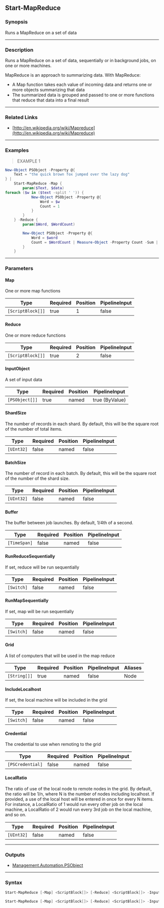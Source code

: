 Start-MapReduce
---------------

### Synopsis
Runs a MapReduce on a set of data

---

### Description

Runs a MapReduce on a set of data, sequentially or in background jobs, on one or more machines.

MapReduce is an approach to summarizing data.  With MapReduce:

* A Map function takes each value of incoming data and returns one or more objects summarizing that data
* The summarized data is grouped and passed to one or more functions that reduce that data into a final result

---

### Related Links
* [http://en.wikipedia.org/wiki/Mapreduce](http://en.wikipedia.org/wiki/Mapreduce)

---

### Examples
> EXAMPLE 1

```PowerShell
New-Object PSObject -Property @{
    Text = "the quick brown fox jumped over the lazy dog"
} | 
    Start-MapReduce -Map {
        param($Text, $data)
foreach ($w in ($text -split ' ')) {
            New-Object PSObject -Property @{
                Word = $w 
                Count = 1
            }
        }
    } -Reduce {
        param($Word, $WordCount) 

        New-Object PSObject -Property @{
            Word = $word 
            Count = $WordCount | Measure-Object -Property Count -Sum | Select-Object -ExpandProperty Sum
        } 
    }
```

---

### Parameters
#### **Map**
One or more map functions

|Type             |Required|Position|PipelineInput|
|-----------------|--------|--------|-------------|
|`[ScriptBlock[]]`|true    |1       |false        |

#### **Reduce**
One or more reduce functions

|Type             |Required|Position|PipelineInput|
|-----------------|--------|--------|-------------|
|`[ScriptBlock[]]`|true    |2       |false        |

#### **InputObject**
A set of input data

|Type          |Required|Position|PipelineInput |
|--------------|--------|--------|--------------|
|`[PSObject[]]`|true    |named   |true (ByValue)|

#### **ShardSize**
The number of records in each shard.  By default, this will be the square root of the number of total items.

|Type      |Required|Position|PipelineInput|
|----------|--------|--------|-------------|
|`[UInt32]`|false   |named   |false        |

#### **BatchSize**
The number of record in each batch.  By default, this will be the square root of the number of the shard size.

|Type      |Required|Position|PipelineInput|
|----------|--------|--------|-------------|
|`[UInt32]`|false   |named   |false        |

#### **Buffer**
The buffer between job launches.  By default, 1/4th of a second.

|Type        |Required|Position|PipelineInput|
|------------|--------|--------|-------------|
|`[TimeSpan]`|false   |named   |false        |

#### **RunReduceSequentially**
If set, reduce will be run sequentially

|Type      |Required|Position|PipelineInput|
|----------|--------|--------|-------------|
|`[Switch]`|false   |named   |false        |

#### **RunMapSequentially**
If set, map will be run sequentially

|Type      |Required|Position|PipelineInput|
|----------|--------|--------|-------------|
|`[Switch]`|false   |named   |false        |

#### **Grid**
A list of computers that will be used in the map reduce

|Type        |Required|Position|PipelineInput|Aliases|
|------------|--------|--------|-------------|-------|
|`[String[]]`|true    |named   |false        |Node   |

#### **IncludeLocalhost**
If set, the local machine will be included in the grid

|Type      |Required|Position|PipelineInput|
|----------|--------|--------|-------------|
|`[Switch]`|false   |named   |false        |

#### **Credential**
The credential to use when remoting to the grid

|Type            |Required|Position|PipelineInput|
|----------------|--------|--------|-------------|
|`[PSCredential]`|false   |named   |false        |

#### **LocalRatio**
The ratio of use of the local node to remote nodes in the grid.  By default, the ratio will be 1/n, where N is the number of nodes including localhost.
If provided, a use of the local host will be entered in once for every N items.  For instance, a LocalRatio of 1 would run every other job on the local machine, a LocalRatio of 2 would run every 3rd job on the local machine, and so on.

|Type      |Required|Position|PipelineInput|
|----------|--------|--------|-------------|
|`[UInt32]`|false   |named   |false        |

---

### Outputs
* [Management.Automation.PSObject](https://learn.microsoft.com/en-us/dotnet/api/System.Management.Automation.PSObject)

---

### Syntax
```PowerShell
Start-MapReduce [-Map] <ScriptBlock[]> [-Reduce] <ScriptBlock[]> -InputObject <PSObject[]> [-ShardSize <UInt32>] [-BatchSize <UInt32>] [-Buffer <TimeSpan>] [-RunReduceSequentially] [-RunMapSequentially] [<CommonParameters>]
```
```PowerShell
Start-MapReduce [-Map] <ScriptBlock[]> [-Reduce] <ScriptBlock[]> -InputObject <PSObject[]> [-ShardSize <UInt32>] [-BatchSize <UInt32>] [-Buffer <TimeSpan>] [-RunReduceSequentially] [-RunMapSequentially] -Grid <String[]> [-IncludeLocalhost] [-Credential <PSCredential>] [-LocalRatio <UInt32>] [<CommonParameters>]
```
